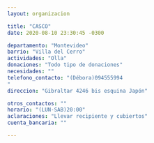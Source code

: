 ```yaml
---
layout: organizacion

title: "CASCO"
date: 2020-08-10 23:30:45 -0300

departamento: "Montevideo"
barrio: "Villa del Cerro"
actividades: "Olla"
donaciones: "Todo tipo de donaciones"
necesidades: ""
telefono_contacto: "(Débora)094555994
"
direccion: "Gibraltar 4246 bis esquina Japón"

otros_contactos: ""
horario: "(LUN-SAB)20:00"
aclaraciones: "Llevar recipiente y cubiertos"
cuenta_bancaria: ""

---
```

